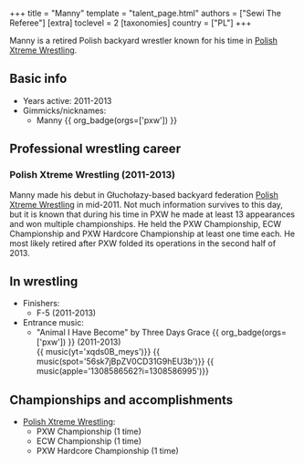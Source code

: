 +++
title = "Manny"
template = "talent_page.html"
authors = ["Sewi The Referee"]
[extra]
toclevel = 2
[taxonomies]
country = ["PL"]
+++

Manny is a retired Polish backyard wrestler known for his time in [Polish Xtreme Wrestling](@/o/pxw.md).

## Basic info

* Years active: 2011-2013
* Gimmicks/nicknames:
  - Manny {{ org_badge(orgs=['pxw']) }}

## Professional wrestling career

### Polish Xtreme Wrestling (2011-2013)

Manny made his debut in Głuchołazy-based backyard federation [Polish Xtreme Wrestling](@/o/pxw.md) in mid-2011. Not much information survives to this day, but it is known that during his time in PXW he made at least 13 appearances and won multiple championships. He held the PXW Championship, ECW Championship and PXW Hardcore Championship at least one time each. He most likely retired after PXW folded its operations in the second half of 2013.

## In wrestling

* Finishers:
  - F-5 (2011-2013)
* Entrance music:
  - "Animal I Have Become" by Three Days Grace
    {{ org_badge(orgs=['pxw']) }} (2011-2013) <br>
    {{ music(yt='xqds0B_meys')}}
    {{ music(spot='56sk7jBpZV0CD31G9hEU3b')}}
    {{ music(apple='1308586562?i=1308586995')}}

 ## Championships and accomplishments

 * [Polish Xtreme Wrestling](@/o/pxw.md):
   - PXW Championship (1 time)
   - ECW Championship (1 time)
   - PXW Hardcore Championship (1 time)

